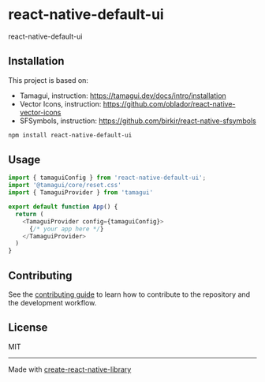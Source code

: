 # react-native-default-ui

react-native-default-ui

## Installation
This project is based on:
- Tamagui, instruction: https://tamagui.dev/docs/intro/installation
- Vector Icons, instruction: https://github.com/oblador/react-native-vector-icons
- SFSymbols, instruction: https://github.com/birkir/react-native-sfsymbols

```sh
npm install react-native-default-ui
```

## Usage

```js
import { tamaguiConfig } from 'react-native-default-ui';
import '@tamagui/core/reset.css'
import { TamaguiProvider } from 'tamagui'

export default function App() {
  return (
    <TamaguiProvider config={tamaguiConfig}>
      {/* your app here */}
    </TamaguiProvider>
  )
}
```

## Contributing

See the [contributing guide](CONTRIBUTING.md) to learn how to contribute to the repository and the development workflow.

## License

MIT

---

Made with [create-react-native-library](https://github.com/callstack/react-native-builder-bob)
